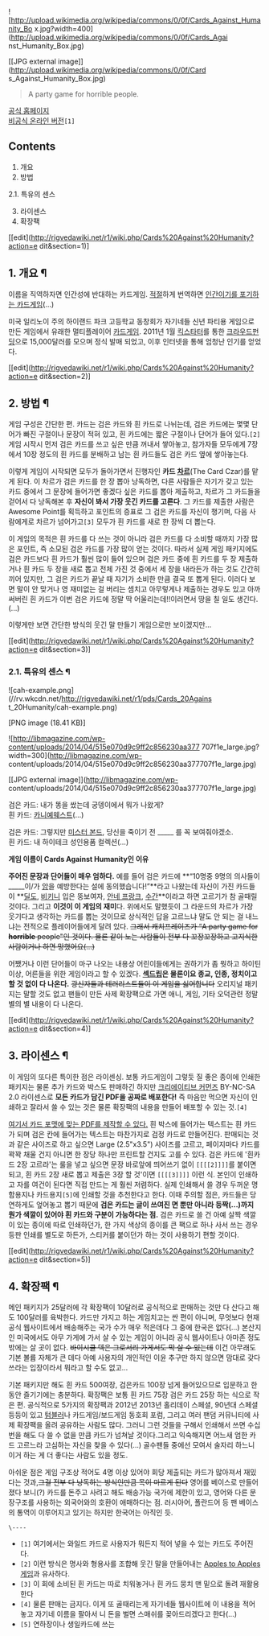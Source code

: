 ![http://upload.wikimedia.org/wikipedia/commons/0/0f/Cards_Against_Humanity_Bo
x.jpg?width=400](http://upload.wikimedia.org/wikipedia/commons/0/0f/Cards_Agai
nst_Humanity_Box.jpg)

[[JPG external image]](http://upload.wikimedia.org/wikipedia/commons/0/0f/Card
s_Against_Humanity_Box.jpg)

  

> A party game for horrible people.

[공식 홈페이지](http://www.cardsagainsthumanity.com/)  
[비공식 온라인 버전](http://pyx-2.socialgamer.net/game.jsp)`[1]`

## Contents

    

1. 개요 
2. 방법 
    

2.1. 특유의 센스

3. 라이센스 
4. 확장팩 

[[edit](http://rigvedawiki.net/r1/wiki.php/Cards%20Against%20Humanity?action=e
dit&section=1)]

## 1. 개요 ¶

이름을 직역하자면 인간성에 반대하는 카드게임. [적절](%EC%A0%81%EC%A0%88.md)하게 번역하면 [인간이기를 포기하는 카드게임](%EC%9D%B8%EA%B0%84%EC%9E%84%EC%9D%84%20%ED%8F%AC%EA%B8%B0%ED%96%88%EB%8B%A4.md)(...)

  

미국 일리노이 주의 하이랜드 파크 고등학교 동창회가 자기네들 신년 파티용 게임으로 만든 게임에서 유래한 멀티플레이어
[카드게임](%EC%B9%B4%EB%93%9C%EA%B2%8C%EC%9E%84.md). 2011년 1월
[킥스타터](%ED%82%A5%EC%8A%A4%ED%83%80%ED%84%B0.md)를 통한 [크라우드펀딩](%ED%81%AC%EB%9D%BC%EC%9A%B0%EB%93%9C%20%ED%8E%80%EB%94%A9.md)으로
15,000달러를 모으며 정식 발매 되었고, 이후 인터넷을 통해 엄청난 인기를 얻었다.

  

[[edit](http://rigvedawiki.net/r1/wiki.php/Cards%20Against%20Humanity?action=e
dit&section=2)]

## 2. 방법 ¶

게임 구성은 간단한 편. 카드는 검은 카드와 흰 카드로 나뉘는데, 검은 카드에는 몇몇 단어가 빠진 구절이나 문장이 적혀 있고, 흰 카드에는
짧은 구절이나 단어가 들어 있다.`[2]` 게임 시작시 먼저 검은 카드를 쓰고 싶은 만큼 꺼내서 쌓아놓고, 참가자들 모두에게 7장에서 10장
정도의 흰 카드를 분배하고 남는 흰 카드들도 검은 카드 옆에 쌓아놓는다.

  

이렇게 게임이 시작되면 모두가 돌아가면서 진행자인 **카드 [차르](%EC%B0%A8%EB%A5%B4.md)**(The Card
Czar)를 맡게 된다. 이 차르가 검은 카드를 한 장 뽑아 낭독하면, 다른 사람들은 자기가 갖고 있는 카드 중에서 그 문장에 들어가면
좋겠다 싶은 카드를 뽑아 제출하고, 차르가 그 카드들을 걷어서 다 낭독해본 후 **자신이 봐서 가장 웃긴 카드를 고른다**. 그 카드를
제출한 사람은 Awesome Point를 획득하고 포인트의 증표로 그 검은 카드를 자신이 챙기며, 다음 사람에게로 차르가 넘어가고`[3]`
모두가 흰 카드를 새로 한 장씩 더 뽑는다.

  

이 게임의 목적은 흰 카드를 다 쓰는 것이 아니라 검은 카드를 다 소비할 때까지 가장 많은 포인트, 즉 소모된 검은 카드를 가장 많이 얻는
것이다. 따라서 실제 게임 패키지에도 검은 카드보다 흰 카드가 훨씬 많이 들어 있으며 검은 카드 중에 흰 카드를 두 장 제출하거나 흰 카드
두 장을 새로 뽑고 전체 가진 것 중에서 세 장을 내라든가 하는 것도 간간히 끼어 있지만, 그 검은 카드가 끝날 때 자기가 소비한 만큼 결국
또 뽑게 된다. 이러다 보면 말이 안 맞거나 영 재미없는 걸 버리는 셈치고 아무렇게나 제출하는 경우도 있고 아까 써버린 흰 카드가 이번 검은
카드에 정말 딱 어울리는데!!이러면서 땅을 칠 일도 생긴다.(...)

  

이렇게만 보면 간단한 방식의 웃긴 말 만들기 게임으로만 보이겠지만...

  

[[edit](http://rigvedawiki.net/r1/wiki.php/Cards%20Against%20Humanity?action=e
dit&section=3)]

### 2.1. 특유의 센스 ¶

![cah-example.png](//rv.wkcdn.net/http://rigvedawiki.net/r1/pds/Cards_20Agains
t_20Humanity/cah-example.png)

[PNG image (18.41 KB)]

![http://libmagazine.com/wp-content/uploads/2014/04/515e070d9c9ff2c856230aa377
707f1e_large.jpg?width=300](http://libmagazine.com/wp-
content/uploads/2014/04/515e070d9c9ff2c856230aa377707f1e_large.jpg)

[[JPG external image]](http://libmagazine.com/wp-
content/uploads/2014/04/515e070d9c9ff2c856230aa377707f1e_large.jpg)

검은 카드: 내가 똥을 쌌는데 궁뎅이에서 뭐가 나왔게?  
흰 카드: [카니예웨스트](%EC%B9%B4%EB%8B%88%EC%98%88%20%EC%9B%A8%EC%8A%A4%ED%8A%B8.md)(...)

검은 카드: 그렇지만 [미스터 본드](%EC%A0%9C%EC%9E%84%EC%8A%A4%20%EB%B3%B8%EB%93%9C.md),
당신을 죽이기 전 _____ 를 꼭 보여줘야겠소.  
흰 카드: 내 하이테크 성인용품 컬렉션(...)

  
**게임 이름이 Cards Against Humanity인 이유**

  

**주어진 문장과 단어들이 매우 엄하다.** 예를 들어 검은 카드에 **“10명중 9명의 의사들이 _____이/가 [암](%EC%95%94.md)을 예방한다는 설에 동의했습니다!”**라고 나왔는데 자신이 가진 카드들이 **[딜도](%EB%94%9C%EB%8F%84.md), [비키니](%EB%B9%84%ED%82%A4%EB%8B%88.md) 입은 뚱보여자, [안네 프랑크](%EC%95%88%EB%84%A4%20%ED%94%84%EB%9E%91%ED%81%AC.md), [수간](%EC%88%98%EA%B0%84.md)**이라고 하면 고르기가 참 골때릴 것이다. 그리고 **이것이 이 게임의 재미**다. 위에서도 말했듯이 그 라운드의 차르가 가장 웃기다고 생각하는 카드를 뽑는 것이므로 상식적인 답을 고르느냐 말도 안 되는 걸 내느냐는 전적으로 플레이어들에게 달려 있다. <del>그래서 캐치프레이즈가 “A party game for **horrible** people"인 것이다. 물론 같이 노는 사람들이 전부 다 꼬장꼬장하고 고지식한 사람이거나 하면 망했어요(…)</del>

  

어쨌거나 이런 단어들이 마구 나오는 내용상 어린이들에게는 권하기가 좀 뭣하고 하이틴 이상, 어른들을 위한 게임이라고 할 수 있겠다.
**[섹드립](%EC%84%B9%EB%93%9C%EB%A6%BD.md)은 물론이요 종교, 인종, 정치이고 할 것 없이 다 나온다.**
<del>광신자들과 테러리스트들이 이 게임을 싫어합니다</del> 오리지널 패키지는 말할 것도 없고 팬들이 만든 사제 확장팩으로 가면 애니,
게임, 기타 오덕관련 정말 별의 별 내용이 다 나온다.

  

[[edit](http://rigvedawiki.net/r1/wiki.php/Cards%20Against%20Humanity?action=e
dit&section=4)]

## 3. 라이센스 ¶

이 게임의 또다른 특이한 점은 라이센싱. 보통 카드게임이 그렇듯 질 좋은 종이에 인쇄한 패키지는 물론 추가 카드와 박스도 판매하긴 하지만
[크리에이티브 커먼즈](%ED%81%AC%EB%A6%AC%EC%97%90%EC%9D%B4%ED%8B%B0%EB%B8%8C%20%EC%BB%A4%EB%A8%BC%EC%A6%88.md) BY-NC-SA 2.0 라이센스로 **모든 카드가 담긴 PDF을 공짜로 배포한다!** 즉
마음만 먹으면 자신이 인쇄하고 잘라서 쓸 수 있는 것은 물론 확장팩의 내용을 만들어 배포할 수 있는 것.`[4]`

  

[여기서 카드 포맷에 맞는 PDF를 제작할 수 있다.](http://biggerblackercards.com/) 흰 박스에 들어가는 텍스트는
흰 카드가 되며 검은 칸에 들어가는 텍스트는 마찬가지로 검정 카드로 만들어진다. 판매되는 것과 같은 사이즈로 하고 싶으면 Large
(2.5"x3.5") 사이즈를 고르고, 페이지마다 카드를 꽉꽉 채울 건지 아니면 한 장당 하나만 프린트할 건지도 고를 수 있다. 검은 카드에
'흰카드 2장 고르라'는 룰을 넣고 싶으면 문장 바로앞에 띄어쓰기 없이 `[[[[2]]]]`를 붙이면 되고, 흰 카드 2장 새로 뽑고 제출은
3장 할 것'이면 `[[[[3]]]]` 이런 식. 본인이 인쇄하고 자를 여건이 된다면 직접 만드는 게 훨씬 저렴하다. 실제 인쇄해서 쓸 경우
두꺼운 명함용지나 카드용지`[5]`에 인쇄할 것을 추천한다고 한다. 이때 주의할 점은, 카드들은 당연하게도 엎어놓고 뽑기 때문에 **검은
카드는 글이 쓰여진 면 뿐만 아니라 등짝(...)까지 뭔가 색깔이 있어야 흰 카드와 구분이 가능하다는 점.** 검은 카드로 쓸 건 아예 살짝
색깔이 있는 종이에 따로 인쇄하던가, 한 가지 색상의 종이를 큰 팩으로 하나 사서 쓰는 경우 등판 인쇄를 별도로 하든가, 스티커를 붙이던가
하는 것이 사용하기 편할 것이다.

  

[[edit](http://rigvedawiki.net/r1/wiki.php/Cards%20Against%20Humanity?action=e
dit&section=5)]

## 4. 확장팩 ¶

메인 패키지가 25달러에 각 확장팩이 10달러로 공식적으로 판매하는 것만 다 산다고 해도 100달러를 육박한다. 카드만 가지고 하는
게임치고는 싼 편이 아니며, 무엇보다 현재 공식 웹사이트에서 배송해주는 국가 수가 매우 적은데다 그 중에 한국은 없다(...) 본산지인
미국에서도 아무 가게에 가서 살 수 있는 게임이 아니라 공식 웹사이트나 아마존 정도밖에는 살 곳이 없다. <del>바이시클 덱은 그로서리
가게서도 막 살 수 있는데</del> 이건 아무래도 기본 볼륨 자체가 큰 데다 아예 사용자의 개인적인 이윤 추구만 하지 않으면 맘대로 갖다
쓰라는 입장이라서 뭐라고 할 수도 없고...

  

기본 패키지만 해도 흰 카드 500여장, 검은카드 100장 넘게 들어있으므로 입문하고 한동안 즐기기에는 충분하다. 확장팩은 보통 흰 카드
75장 검은 카드 25장 하는 식으로 작은 편. 공식적으로 5가지의 확장팩과 2012년 2013년 홀리데이 스페셜, 90년대 스페셜 등등이
있고 [텀블러](%ED%85%80%EB%B8%94%EB%9F%AC.md)나 카드게임/보드게임 동호회 포럼, 그리고 여러 팬덤 커뮤니티에
사제 확장팩을 올려 공유하는 사람도 많다. 그러니 그런 것들을 구해서 인쇄해서 쓰면 수십 번을 해도 다 쓸 수 없을 만큼 카드가 넘쳐날
것이다.그리고 익숙해지면 어느새 엄한 카드 고르느라 고심하는 자신을 찾을 수 있다(...) 골수팬들 중에선 모여서 술자리 하느니 이거 하는
게 더 좋다는 사람도 있을 정도.

  

아쉬운 점은 게임 구조상 적어도 4명 이상 있어야 회당 제출되는 카드가 많아져서 재밌다는 것과,<del>그걸 전부 다 낭독하는 방식인만큼
목이 마르게 된다</del> 영어를 베이스로 만들어졌다 보니(?) 카드를 돈주고 사려고 해도 배송가능 국가에 제한이 있고, 영어와 다른
문장구조를 사용하는 외국어와의 호환이 애매하다는 점. 러시아어, 폴란드어 등 팬 베이스의 통역이 이루어지고 있기는 하지만 한국어는 아직인
듯.

`\----`

  * `[1]` 여기에서는 와일드 카드로 사용자가 뭐든지 적어 넣을 수 있는 카드도 주어진다.
  * `[2]` 이런 방식은 명사와 형용사를 조합해 웃긴 말을 만들어내는 [Apples to Apples 게임](http://en.wikipedia.org/wiki/Apples_to_Apples)과 유사하다.
  * `[3]` 이 회에 소비된 흰 카드는 따로 치워놓거나 흰 카드 뭉치 맨 밑으로 돌려 재활용한다
  * `[4]` 물론 판매는 금지다. 이게 또 골때리는게 자기네들 웹사이트에 이 내용을 적어놓고 자기네 이름을 팔아서 니 돈을 벌면 스매쉬를 꽂아드리겠다고 한다(…) 
  * `[5]` 연하장이나 생일카드에 쓰는

